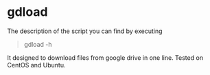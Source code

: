 # gdload
The description of the script you can find by executing
> gdload -h

It designed to download files from google drive in one line.
Tested on CentOS and Ubuntu.
